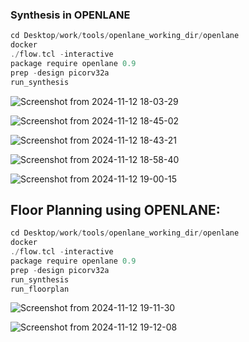 ### Synthesis in OPENLANE
```c
cd Desktop/work/tools/openlane_working_dir/openlane
docker
./flow.tcl -interactive
package require openlane 0.9
prep -design picorv32a
run_synthesis
```
![Screenshot from 2024-11-12 18-03-29](https://github.com/user-attachments/assets/1d0e95a2-fb72-4542-b048-75742db9dded)

![Screenshot from 2024-11-12 18-45-02](https://github.com/user-attachments/assets/c3d8f2cf-78a4-496a-88e2-402fba71e741)


![Screenshot from 2024-11-12 18-43-21](https://github.com/user-attachments/assets/f459ce1f-d2a6-4ea4-85e0-2d9a3ae599f9)


![Screenshot from 2024-11-12 18-58-40](https://github.com/user-attachments/assets/99fc8587-f33e-4a1e-bde0-01579e4ba476)

![Screenshot from 2024-11-12 19-00-15](https://github.com/user-attachments/assets/690992f5-6df3-466a-8b7a-7de4491964ec)

## Floor Planning using OPENLANE:

```c
cd Desktop/work/tools/openlane_working_dir/openlane
docker
./flow.tcl -interactive
package require openlane 0.9
prep -design picorv32a
run_synthesis
run_floorplan
```
![Screenshot from 2024-11-12 19-11-30](https://github.com/user-attachments/assets/c8f89a3e-a402-45c5-8846-d94940d50095)

![Screenshot from 2024-11-12 19-12-08](https://github.com/user-attachments/assets/95ea073d-b14e-4de2-a99d-e34ed77f7ad2)


